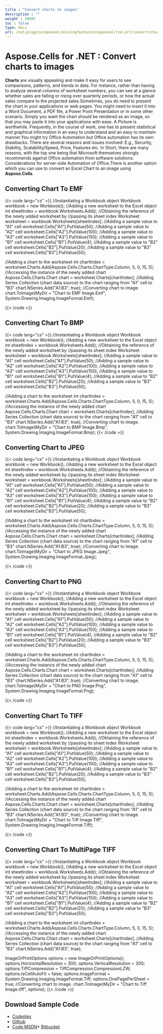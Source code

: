 ```yaml
---
title : "Convert charts to images" 
description : "" 
weight : 20883 
toc : false
type: docs
url: /net/plugins/openxml/missingfeaturesinopenxml/rnd-prt/convert+charts+to+images/
---
```


# Aspose.Cells for .NET : Convert charts to images


**Charts** are visually appealing and make it easy for users to see comparisons, patterns, and trends in data. For instance, rather than having to analyze several columns of worksheet numbers, you can see at a glance whether sales are falling or rising over quarterly periods, or how the actual sales compare to the projected sales.Sometimes, you do need to present the chart in your applications or web pages. You might need to insert it into a Word Document, a PDF file, a Power Point Presentation or in some other scenario. Simply you want the chart should be rendered as an image, so that you may paste it into your applications with ease. A Picture is worthwhile. Frequently, in the course of work, one has to present statistical and graphical information in an easy to understand and an easy to maintain manner.You might try Office Automation but Office automation has its own drawbacks. There are several reasons and issues involved: E.g., Security, Stability, Scalability/Speed, Price, Features etc. In Short, there are many reasons, with the top one being that Microsoft themselves strongly recommends against Office automation from software solutions: Considerations for server-side Automation of Office.There is another option which you can use to convert an Excel Chart to an image using **Aspose.Cells**.

## Converting Chart To EMF

{{< code lang="cs" >}}
//Instantiating a Workbook object
Workbook workbook = new Workbook();
//Adding a new worksheet to the Excel object
int sheetIndex = workbook.Worksheets.Add();
//Obtaining the reference of the newly added worksheet by
//passing its sheet index
Worksheet worksheet = workbook.Worksheets[sheetIndex];
//Adding a sample value to "A1" cell
worksheet.Cells["A1"].PutValue(50);
//Adding a sample value to "A2" cell
worksheet.Cells["A2"].PutValue(100);
//Adding a sample value to "A3" cell
worksheet.Cells["A3"].PutValue(150);
//Adding a sample value to "B1" cell
worksheet.Cells["B1"].PutValue(4);
//Adding a sample value to "B2" cell
worksheet.Cells["B2"].PutValue(20);
//Adding a sample value to "B3" cell
worksheet.Cells["B3"].PutValue(50);

//Adding a chart to the worksheet
int chartIndex = worksheet.Charts.Add(Aspose.Cells.Charts.ChartType.Column, 5, 0, 15, 5);
//Accessing the instance of the newly added chart
Aspose.Cells.Charts.Chart chart = worksheet.Charts[chartIndex];
//Adding Series Collection (chart data source) to the chart ranging from "A1" cell to "B3"
chart.NSeries.Add("A1:B3", true);
//Converting chart to image.
chart.ToImage(MyDir + "Chart to EMF Image.Emf", System.Drawing.Imaging.ImageFormat.Emf);

{{< /code >}}

## Converting Chart To BMP

{{< code lang="cs" >}}
//Instantiating a Workbook object
Workbook workbook = new Workbook();
//Adding a new worksheet to the Excel object
int sheetIndex = workbook.Worksheets.Add();
//Obtaining the reference of the newly added worksheet by
//passing its sheet index
Worksheet worksheet = workbook.Worksheets[sheetIndex];
//Adding a sample value to "A1" cell
worksheet.Cells["A1"].PutValue(50);
//Adding a sample value to "A2" cell
worksheet.Cells["A2"].PutValue(100);
//Adding a sample value to "A3" cell
worksheet.Cells["A3"].PutValue(150);
//Adding a sample value to "B1" cell
worksheet.Cells["B1"].PutValue(4);
//Adding a sample value to "B2" cell
worksheet.Cells["B2"].PutValue(20);
//Adding a sample value to "B3" cell
worksheet.Cells["B3"].PutValue(50);

//Adding a chart to the worksheet
int chartIndex = worksheet.Charts.Add(Aspose.Cells.Charts.ChartType.Column, 5, 0, 15, 5);
//Accessing the instance of the newly added chart
Aspose.Cells.Charts.Chart chart = worksheet.Charts[chartIndex];
//Adding Series Collection (chart data source) to the chart ranging from "A1" cell to "B3"
chart.NSeries.Add("A1:B3", true);
//Converting chart to image.
chart.ToImage(MyDir + "Chart to BMP Image.Bmp", System.Drawing.Imaging.ImageFormat.Bmp);
{{< /code >}}

## Converting Chart to JPEG

{{< code lang="cs" >}}
//Instantiating a Workbook object
Workbook workbook = new Workbook();
//Adding a new worksheet to the Excel object
int sheetIndex = workbook.Worksheets.Add();
//Obtaining the reference of the newly added worksheet by
//passing its sheet index
Worksheet worksheet = workbook.Worksheets[sheetIndex];
//Adding a sample value to "A1" cell
worksheet.Cells["A1"].PutValue(50);
//Adding a sample value to "A2" cell
worksheet.Cells["A2"].PutValue(100);
//Adding a sample value to "A3" cell
worksheet.Cells["A3"].PutValue(150);
//Adding a sample value to "B1" cell
worksheet.Cells["B1"].PutValue(4);
//Adding a sample value to "B2" cell
worksheet.Cells["B2"].PutValue(20);
//Adding a sample value to "B3" cell
worksheet.Cells["B3"].PutValue(50);

//Adding a chart to the worksheet
int chartIndex = worksheet.Charts.Add(Aspose.Cells.Charts.ChartType.Column, 5, 0, 15, 5);
//Accessing the instance of the newly added chart
Aspose.Cells.Charts.Chart chart = worksheet.Charts[chartIndex];
//Adding Series Collection (chart data source) to the chart ranging from "A1" cell to "B3"
chart.NSeries.Add("A1:B3", true);
//Converting chart to image.
chart.ToImage(MyDir + "Chart to JPEG Image.Jpeg", System.Drawing.Imaging.ImageFormat.Jpeg);

{{< /code >}}

## Converting Chart to PNG

{{< code lang="cs" >}}
//Instantiating a Workbook object
Workbook workbook = new Workbook();
//Adding a new worksheet to the Excel object
int sheetIndex = workbook.Worksheets.Add();
//Obtaining the reference of the newly added worksheet by
//passing its sheet index
Worksheet worksheet = workbook.Worksheets[sheetIndex];
//Adding a sample value to "A1" cell
worksheet.Cells["A1"].PutValue(50);
//Adding a sample value to "A2" cell
worksheet.Cells["A2"].PutValue(100);
//Adding a sample value to "A3" cell
worksheet.Cells["A3"].PutValue(150);
//Adding a sample value to "B1" cell
worksheet.Cells["B1"].PutValue(4);
//Adding a sample value to "B2" cell
worksheet.Cells["B2"].PutValue(20);
//Adding a sample value to "B3" cell
worksheet.Cells["B3"].PutValue(50);

//Adding a chart to the worksheet
int chartIndex = worksheet.Charts.Add(Aspose.Cells.Charts.ChartType.Column, 5, 0, 15, 5);
//Accessing the instance of the newly added chart
Aspose.Cells.Charts.Chart chart = worksheet.Charts[chartIndex];
//Adding Series Collection (chart data source) to the chart ranging from "A1" cell to "B3"
chart.NSeries.Add("A1:B3", true);
//Converting chart to image.
chart.ToImage(MyDir + "Chart to PNG Image.Png", System.Drawing.Imaging.ImageFormat.Png);

{{< /code >}}

## Converting Chart To TIFF

{{< code lang="cs" >}}
//Instantiating a Workbook object
Workbook workbook = new Workbook();
//Adding a new worksheet to the Excel object
int sheetIndex = workbook.Worksheets.Add();
//Obtaining the reference of the newly added worksheet by
//passing its sheet index
Worksheet worksheet = workbook.Worksheets[sheetIndex];
//Adding a sample value to "A1" cell
worksheet.Cells["A1"].PutValue(50);
//Adding a sample value to "A2" cell
worksheet.Cells["A2"].PutValue(100);
//Adding a sample value to "A3" cell
worksheet.Cells["A3"].PutValue(150);
//Adding a sample value to "B1" cell
worksheet.Cells["B1"].PutValue(4);
//Adding a sample value to "B2" cell
worksheet.Cells["B2"].PutValue(20);
//Adding a sample value to "B3" cell
worksheet.Cells["B3"].PutValue(50);

//Adding a chart to the worksheet
int chartIndex = worksheet.Charts.Add(Aspose.Cells.Charts.ChartType.Column, 5, 0, 15, 5);
//Accessing the instance of the newly added chart
Aspose.Cells.Charts.Chart chart = worksheet.Charts[chartIndex];
//Adding Series Collection (chart data source) to the chart ranging from "A1" cell to "B3"
chart.NSeries.Add("A1:B3", true);
//Converting chart to image.
chart.ToImage(MyDir + "Chart to Tiff Image.Tiff", System.Drawing.Imaging.ImageFormat.Tiff);

{{< /code >}}

## Converting Chart To MultiPage TIFF

{{< code lang="cs" >}}
//Instantiating a Workbook object
Workbook workbook = new Workbook();
//Adding a new worksheet to the Excel object
int sheetIndex = workbook.Worksheets.Add();
//Obtaining the reference of the newly added worksheet by
//passing its sheet index
Worksheet worksheet = workbook.Worksheets[sheetIndex];
//Adding a sample value to "A1" cell
worksheet.Cells["A1"].PutValue(50);
//Adding a sample value to "A2" cell
worksheet.Cells["A2"].PutValue(100);
//Adding a sample value to "A3" cell
worksheet.Cells["A3"].PutValue(150);
//Adding a sample value to "B1" cell
worksheet.Cells["B1"].PutValue(4);
//Adding a sample value to "B2" cell
worksheet.Cells["B2"].PutValue(20);
//Adding a sample value to "B3" cell
worksheet.Cells["B3"].PutValue(50);

//Adding a chart to the worksheet
int chartIndex = worksheet.Charts.Add(Aspose.Cells.Charts.ChartType.Column, 5, 0, 15, 5);
//Accessing the instance of the newly added chart
Aspose.Cells.Charts.Chart chart = worksheet.Charts[chartIndex];
//Adding Series Collection (chart data source) to the chart ranging from "A1" cell to "B3"
chart.NSeries.Add("A1:B3", true);

ImageOrPrintOptions options = new ImageOrPrintOptions();
options.HorizontalResolution = 300;
options.VerticalResolution = 300;
options.TiffCompression = TiffCompression.CompressionLZW;
options.IsCellAutoFit = false;
options.ImageFormat = System.Drawing.Imaging.ImageFormat.Tiff;
options.OnePagePerSheet = true;
//Converting chart to image.
chart.ToImage(MyDir + "Chart to Tiff Image.tiff", options);
{{< /code >}}

## Download Sample Code

*   [Codeplex](https://asposecellsopenxml.codeplex.com/releases/view/619160)
*   [Github](https://github.com/aspose-cells/Aspose.Cells-for-.NET/releases/tag/MissingFeaturesOpenXMLExcelv1.1)
*   [Code.MSDN](https://code.msdn.microsoft.com/AsposeCells-Features-8fba7c3c)\* [Bitbucket](https://bitbucket.org/asposemarketplace/aspose-for-openxml/downloads/Converting%20Chart%20to%20Image%20%28Aspose.Cells%29.zip)


